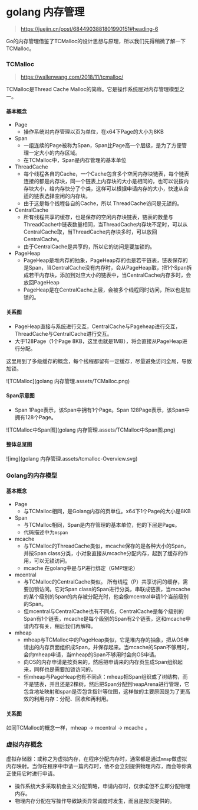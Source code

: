 # golang 内存管理



> https://juejin.cn/post/6844903881801990151#heading-6

Go的内存管理借鉴了TCMalloc的设计思想与原理，所以我们先得稍微了解一下TCMalloc。

### TCMalloc

> https://wallenwang.com/2018/11/tcmalloc/

TCMalloc是Thread Cache Malloc的简称。它是操作系统层对内存管理模型之一。

#### 基本概念

- Page
  - 操作系统对内存管理以页为单位，在x64下Page的大小为8KB
- Span
  - 一组连续的Page被称为Span，Span比Page高一个层级，是为了方便管理一定大小的内存区域。
  - 在TCMalloc中，Span是内存管理的基本单位
- ThreadCache
  - 每个线程各自的Cache，一个Cache包含多个空闲内存块链表，每个链表连接的都是内存块，同一个链表上内存块的大小是相同的，也可以说按内存块大小，给内存快分了个类，这样可以根据申请内存的大小，快速从合适的链表选择空闲的内存块。
  - 由于这是每个线程各自的Cache，所以 ThreadCache访问是无锁的。
- CentralCache
  - 所有线程共享的缓存，也是保存的空闲内存块链表，链表的数量与ThreadCache中链表数量相同，当ThreadCache内存块不足时，可以从CentralCache取，当ThreadCache内存块多时，可以放回CentralCache。
  - 由于CentralCache是共享的，所以它的访问是要加锁的。
- PageHeap
  - PageHeap是堆内存的抽象，PageHeap存的也是若干链表，链表保存的是Span，当CentralCache没有内存时，会从PageHeap取，把1个Span拆成若干内存块，添加到对应大小的链表中，当CentralCache内存多时，会放回PageHeap
  - PageHeap是在CentralCache上层，会被多个线程同时访问，所以也是加锁的。

#### 关系图

- PageHeap直接与系统进行交互，CentralCache与Pageheap进行交互，ThreadCache与CentralCache进行交互。
- 大于128Page（1个Page 8KB，这里也就是1MB），将会直接从PageHeap进行分配。

这里用到了多级缓存的概念，每个线程都留有一定缓存，尽量避免访问全局，导致加锁。

![TCMalloc](golang 内存管理.assets/TCMalloc.png)





#### Span示意图

- Span 1Page表示，该Span中拥有1个Page。Span 128Page表示，该Span中拥有128个Page。

![TCMalloc中Span图](golang 内存管理.assets/TCMalloc中Span图.png)



#### 整体总览图

![img](golang 内存管理.assets/tcmalloc-Overview.svg)



### Golang的内存模型

#### 基本概念

- Page
  - 与TCMalloc相同，是Golang内存的页单位。x64下1个Page的大小是8KB
- Span
  - 与TCMalloc相同，Span是内存管理的基本单位，他的下层是Page。
  - 代码描述中为`mspan`
- mcache
  - 与TCMalloc的ThreadCache类似，mcache保存的是各种大小的Span，并按Span class分类，小对象直接从mcache分配内存，起到了缓存的作用，可以无锁访问。
  - mcache 在golang中是与P进行绑定（GMP理论）
- mcentral
  - 与TCMalloc的CentralCache类似。 所有线程（P）共享访问的缓存，需要加锁访问。它对Span class的Span进行分类，串联成链表，当mcache的某个级别的Span的内存被分配光时，他会像mcentral申请1个当前级别的Span。
  - 但mcentral与CentralCache也有不同点，CentralCache是每个级别的Span有1个链表，mcache是每个级别的Span有2个链表，这和mcache申请内存有关，稍后我们再解释。
- mheap
  - mheap与TCMalloc中的PageHeap类似，它是堆内存的抽象，把从OS申请出的内存页面组织成Span，并保存起来。当mcache的Span不够用时，会向mheap申请，当mheap的Span不够用时会向OS申请。
  - 向OS的内存申请是按页来的，然后把申请来的内存页生成Span组织起来，同样也是需要加锁访问的。
  - 但mheap与PageHeap也有不同点：mheap把Span组织成了树结构，而不是链表，并且还是2棵树，然后把Span分配到heapArena进行管理，它包含地址映射和span是否包含指针等位图，这样做的主要原因是为了更高效的利用内存：分配、回收和再利用。



#### 关系图

如同TCMalloc的概念一样，mheap -> mcentral -> mcache 。





### 虚拟内存概念

虚拟存储器：或称之为虚拟内存，在程序分配内存时，通常都是通过`mmap`做虚拟内存映射。当你在程序中申请一篇内存时，他不会立刻提供物理内存，而会等你真正使用它时进行申请。

- 操作系统大多采取机会主义分配策略，申请内存时，仅承诺但不立即分配物理内存。
- 物理内存分配在写操作导致缺页异常调度时发生，而且是按页提供的。

